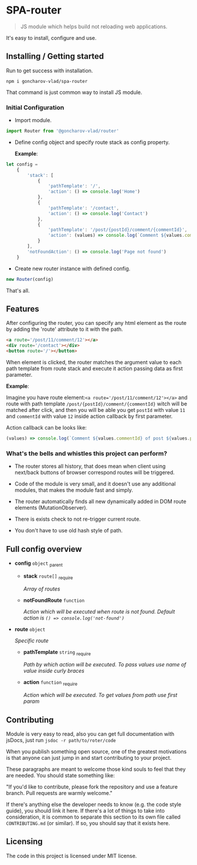 # SPA-router

> JS module which helps build not reloading web applications.

It's easy to install, configure and use.

## Installing / Getting started

Run to get success with installation.

```shell
npm i goncharov-vlad/spa-router
```

That command is just common way to install JS module.

### Initial Configuration

* Import module.

```js
import Router from '@goncharov-vlad/router'
```

* Define config object and specify route stack as config property.

  __Example__:

```js
let config =
    {
        'stack': [
            {
                'pathTemplate': '/',
                'action': () => console.log('Home')
            },
            {
                'pathTemplate': '/contact',
                'action': () => console.log('Contact')
            },
            {
                'pathTemplate': '/post/{postId}/comment/{commentId}',
                'action': (values) => console.log(`Comment ${values.commentId} of post ${values.postId}`)
            }
        ],
        'notFoundAction': () => console.log('Page not found')
    }
```

* Create new router instance with defined config.

```js
new Router(config)
```

That's all.

## Features

After configuring the router, you can specify any html element as the route by adding the 'route' attribute to it with
the path.

```html
<a route='/post/11/comment/12'></a>
<div route='/contact'></div>
<button route='/'></button>
```

When element is clicked, the router matches the argument value to each path template from route stack and execute it
action passing data as first parameter.

__Example__:

Imagine you have route element:`<a route='/post/11/comment/12'></a>` and route with path
template `/post/{postId}/comment/{commentId}` witch will be matched after click, and then you will be able you
get `postId` with value `11` and `commentId` with value `12` inside action callback by first parameter.

Action callback can be looks like:

```js
(values) => console.log(`Comment ${values.commentId} of post ${values.postId}`)
```

### What's the bells and whistles this project can perform?

* The router stores all history, that does mean when client using next/back buttons of browser correspond routes will be
  triggered.

* Code of the module is very small, and it doesn't use any additional modules, that makes the module fast and simply.

* The router automatically finds all new dynamically added in DOM route elements (MutationObserver).

* There is exists check to not re-trigger current route.

* You don't have to use old hash style of path.

## Full config overview

* **config** `object` <sub>parent</sub>
    * **stack** `route[]` <sub>require</sub>

      _Array of routes_
    * **notFoundRoute** `function`

      _Action which will be executed when route is not found. Default action is `() => console.log('not-found')`_

* **route** `object`

  _Specific route_
    * **pathTemplate** `string` <sub>require</sub>

      _Path by which action will be executed. To pass values use name of value inside curly braces_
    * **action** `function` <sub>require</sub>

      _Action which will be executed. To get values from path use first param_

## Contributing

Module is very easy to read, also you can get full documentation with jsDocs, just run `jsdoc -r path/to/roter/code`

When you publish something open source, one of the greatest motivations is that anyone can just jump in and start
contributing to your project.

These paragraphs are meant to welcome those kind souls to feel that they are needed. You should state something like:

"If you'd like to contribute, please fork the repository and use a feature branch. Pull requests are warmly welcome."

If there's anything else the developer needs to know (e.g. the code style guide), you should link it here. If there's a
lot of things to take into consideration, it is common to separate this section to its own file called
`CONTRIBUTING.md` (or similar). If so, you should say that it exists here.

## Licensing

The code in this project is licensed under MIT license.
